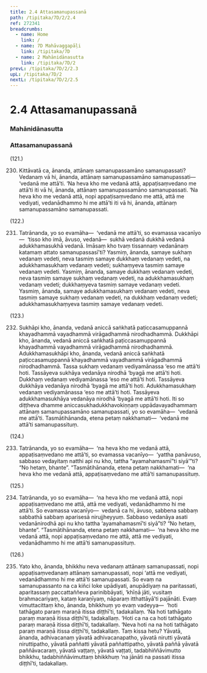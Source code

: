 ```yaml
---
title: 2.4 Attasamanupassanā
path: /tipitaka/7D/2/2.4
ref: 272341
breadcrumbs:
  - name: Home
    link: /
  - name: 7D Mahāvaggapāḷi
    link: /tipitaka/7D
  - name: 2 Mahānidānasutta
    link: /tipitaka/7D/2
prevL: /tipitaka/7D/2/2.3
upL: /tipitaka/7D/2
nextL: /tipitaka/7D/2/2.5
---
```


# 2.4 Attasamanupassanā

### Mahānidānasutta

### Attasamanupassanā

(121.)

230. Kittāvatā ca, ānanda, attānaṃ samanupassamāno samanupassati? Vedanaṃ vā hi, ānanda, attānaṃ samanupassamāno samanupassati—  ‘vedanā me attā’ti. ‘Na heva kho me vedanā attā, appaṭisaṃvedano me attā’ti iti vā hi, ānanda, attānaṃ samanupassamāno samanupassati. ‘Na heva kho me vedanā attā, nopi appaṭisaṃvedano me attā, attā me vediyati, vedanādhammo hi me attā’ti iti vā hi, ānanda, attānaṃ samanupassamāno samanupassati.

(122.)

231. Tatrānanda, yo so evamāha—  ‘vedanā me attā’ti, so evamassa vacanīyo—  ‘tisso kho imā, āvuso, vedanā—  sukhā vedanā dukkhā vedanā adukkhamasukhā vedanā. Imāsaṃ kho tvaṃ tissannaṃ vedanānaṃ katamaṃ attato samanupassasī’ti? Yasmiṃ, ānanda, samaye sukhaṃ vedanaṃ vedeti, neva tasmiṃ samaye dukkhaṃ vedanaṃ vedeti, na adukkhamasukhaṃ vedanaṃ vedeti; sukhaṃyeva tasmiṃ samaye vedanaṃ vedeti. Yasmiṃ, ānanda, samaye dukkhaṃ vedanaṃ vedeti, neva tasmiṃ samaye sukhaṃ vedanaṃ vedeti, na adukkhamasukhaṃ vedanaṃ vedeti; dukkhaṃyeva tasmiṃ samaye vedanaṃ vedeti. Yasmiṃ, ānanda, samaye adukkhamasukhaṃ vedanaṃ vedeti, neva tasmiṃ samaye sukhaṃ vedanaṃ vedeti, na dukkhaṃ vedanaṃ vedeti; adukkhamasukhaṃyeva tasmiṃ samaye vedanaṃ vedeti.

(123.)

232. Sukhāpi kho, ānanda, vedanā aniccā saṅkhatā paṭiccasamuppannā khayadhammā vayadhammā virāgadhammā nirodhadhammā. Dukkhāpi kho, ānanda, vedanā aniccā saṅkhatā paṭiccasamuppannā khayadhammā vayadhammā virāgadhammā nirodhadhammā. Adukkhamasukhāpi kho, ānanda, vedanā aniccā saṅkhatā paṭiccasamuppannā khayadhammā vayadhammā virāgadhammā nirodhadhammā. Tassa sukhaṃ vedanaṃ vediyamānassa ‘eso me attā’ti hoti. Tassāyeva sukhāya vedanāya nirodhā ‘byagā me attā’ti hoti. Dukkhaṃ vedanaṃ vediyamānassa ‘eso me attā’ti hoti. Tassāyeva dukkhāya vedanāya nirodhā ‘byagā me attā’ti hoti. Adukkhamasukhaṃ vedanaṃ vediyamānassa ‘eso me attā’ti hoti. Tassāyeva adukkhamasukhāya vedanāya nirodhā ‘byagā me attā’ti hoti. Iti so diṭṭheva dhamme aniccasukhadukkhavokiṇṇaṃ uppādavayadhammaṃ attānaṃ samanupassamāno samanupassati, yo so evamāha—  ‘vedanā me attā’ti. Tasmātihānanda, etena petaṃ nakkhamati—  ‘vedanā me attā’ti samanupassituṃ.

(124.)

233. Tatrānanda, yo so evamāha—  ‘na heva kho me vedanā attā, appaṭisaṃvedano me attā’ti, so evamassa vacanīyo—  ‘yattha panāvuso, sabbaso vedayitaṃ natthi api nu kho, tattha “ayamahamasmī”ti siyā’”ti? “No hetaṃ, bhante”. “Tasmātihānanda, etena petaṃ nakkhamati—  ‘na heva kho me vedanā attā, appaṭisaṃvedano me attā’ti samanupassituṃ.

(125.)

234. Tatrānanda, yo so evamāha—  ‘na heva kho me vedanā attā, nopi appaṭisaṃvedano me attā, attā me vediyati, vedanādhammo hi me attā’ti. So evamassa vacanīyo—  vedanā ca hi, āvuso, sabbena sabbaṃ sabbathā sabbaṃ aparisesā nirujjheyyuṃ. Sabbaso vedanāya asati vedanānirodhā api nu kho tattha ‘ayamahamasmī’ti siyā”ti? “No hetaṃ, bhante”. “Tasmātihānanda, etena petaṃ nakkhamati—  ‘na heva kho me vedanā attā, nopi appaṭisaṃvedano me attā, attā me vediyati, vedanādhammo hi me attā’ti samanupassituṃ.

(126.)

235. Yato kho, ānanda, bhikkhu neva vedanaṃ attānaṃ samanupassati, nopi appaṭisaṃvedanaṃ attānaṃ samanupassati, nopi ‘attā me vediyati, vedanādhammo hi me attā’ti samanupassati. So evaṃ na samanupassanto na ca kiñci loke upādiyati, anupādiyaṃ na paritassati, aparitassaṃ paccattaññeva parinibbāyati, ‘khīṇā jāti, vusitaṃ brahmacariyaṃ, kataṃ karaṇīyaṃ, nāparaṃ itthattāyā’ti pajānāti. Evaṃ vimuttacittaṃ kho, ānanda, bhikkhuṃ yo evaṃ vadeyya—  ‘hoti tathāgato paraṃ maraṇā itissa diṭṭhī’ti, tadakallaṃ. ‘Na hoti tathāgato paraṃ maraṇā itissa diṭṭhī’ti, tadakallaṃ. ‘Hoti ca na ca hoti tathāgato paraṃ maraṇā itissa diṭṭhī’ti, tadakallaṃ. ‘Neva hoti na na hoti tathāgato paraṃ maraṇā itissa diṭṭhī’ti, tadakallaṃ. Taṃ kissa hetu? Yāvatā, ānanda, adhivacanaṃ yāvatā adhivacanapatho, yāvatā nirutti yāvatā niruttipatho, yāvatā paññatti yāvatā paññattipatho, yāvatā paññā yāvatā paññāvacaraṃ, yāvatā vaṭṭaṃ, yāvatā vaṭṭati, tadabhiññāvimutto bhikkhu, tadabhiññāvimuttaṃ bhikkhuṃ ‘na jānāti na passati itissa diṭṭhī’ti, tadakallaṃ.


